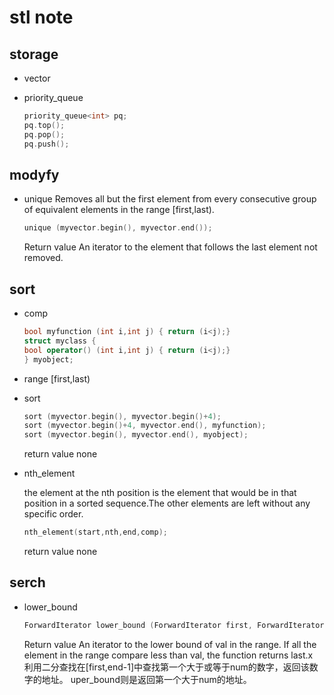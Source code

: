 # stl note

## storage

* vector

* priority_queue
    ```cpp
    priority_queue<int> pq;
    pq.top();
    pq.pop();
    pq.push();
    ```

## modyfy

* unique
    Removes all but the first element from every consecutive group of equivalent elements in the range [first,last).
    ```cpp
    unique (myvector.begin(), myvector.end());
    ```
    Return value
    An iterator to the element that follows the last element not removed.

## sort

* comp

    ```cpp
    bool myfunction (int i,int j) { return (i<j);}
    struct myclass {
    bool operator() (int i,int j) { return (i<j);}
    } myobject;
    ```

* range [first,last)

* sort
    ```cpp
    sort (myvector.begin(), myvector.begin()+4);
    sort (myvector.begin()+4, myvector.end(), myfunction);
    sort (myvector.begin(), myvector.end(), myobject);
    ```
    return value
    none

* nth_element

    the element at the nth position is the element that would be in that position in a sorted sequence.The other elements are left without any specific order.
    ```cpp
    nth_element(start,nth,end,comp);
    ```
    return value
    none

## serch

* lower_bound
    ```cpp
    ForwardIterator lower_bound (ForwardIterator first, ForwardIterator last,const T& val, Compare comp);
    ```
    Return value
    An iterator to the lower bound of val in the range.
    If all the element in the range compare less than val, the function returns last.x  
    利用二分查找在[first,end-1]中查找第一个大于或等于num的数字，返回该数字的地址。
    uper_bound则是返回第一个大于num的地址。
